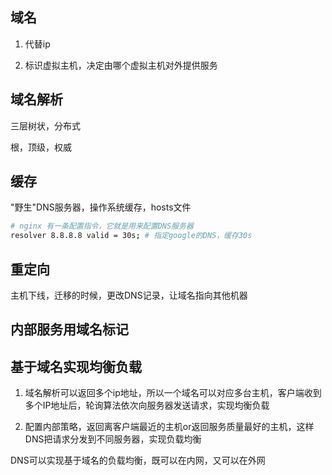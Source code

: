 ## 域名

1. 代替ip

2. 标识虚拟主机，决定由哪个虚拟主机对外提供服务

## 域名解析

三层树状，分布式

根，顶级，权威

## 缓存

"野生"DNS服务器，操作系统缓存，hosts文件

```bash
# nginx 有一条配置指令，它就是用来配置DNS服务器
resolver 8.8.8.8 valid = 30s; # 指定google的DNS，缓存30s
```

## 重定向

主机下线，迁移的时候，更改DNS记录，让域名指向其他机器

## 内部服务用域名标记

## 基于域名实现均衡负载

1. 域名解析可以返回多个ip地址，所以一个域名可以对应多台主机，客户端收到多个IP地址后，轮询算法依次向服务器发送请求，实现均衡负载

2. 配置内部策略，返回离客户端最近的主机or返回服务质量最好的主机，这样DNS把请求分发到不同服务器，实现负载均衡

DNS可以实现基于域名的负载均衡，既可以在内网，又可以在外网


